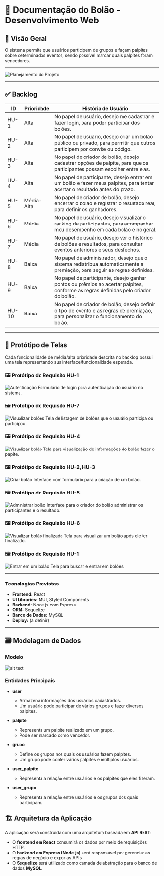 # 📘 Documentação do Bolão - Desenvolvimento Web

## 🧾 Visão Geral

O sistema permite que usuários participem de grupos e façam palpites sobre determinados eventos, sendo possível marcar quais palpites foram vencedores.

---
![Planejamento do Projeto](./pmc.jpg)

---

## ✅ Backlog



| ID    | Prioridade   | História de Usuário                                                                                                                     |
|-------|--------------|------------------------------------------------------------------------------------------------------------------------------------------|
| HU-1  | Alta         | No papel de usuário, desejo me cadastrar e fazer login, para poder participar dos bolões.                                               |
| HU-2  | Alta         | No papel de usuário, desejo criar um bolão público ou privado, para permitir que outros participem por convite ou código.               |
| HU-3  | Alta         | No papel de criador de bolão, desejo cadastrar opções de palpite, para que os participantes possam escolher entre elas.                 |
| HU-4  | Alta         | No papel de participante, desejo entrar em um bolão e fazer meus palpites, para tentar acertar o resultado antes do prazo.              |
| HU-5  | Média-Alta   | No papel de criador de bolão, desejo encerrar o bolão e registrar o resultado real, para definir os ganhadores.                         |
| HU-6  | Média        | No papel de usuário, desejo visualizar o ranking de participantes, para acompanhar meu desempenho em cada bolão e no geral.             |
| HU-7  | Média        | No papel de usuário, desejo ver o histórico de bolões e resultados, para consultar eventos anteriores e seus desfechos.                 |
| HU-8  | Baixa        | No papel de administrador, desejo que o sistema redistribua automaticamente a premiação, para seguir as regras definidas.               |
| HU-9  | Baixa        | No papel de participante, desejo ganhar pontos ou prêmios ao acertar palpites, conforme as regras definidas pelo criador do bolão.       |
| HU-10 | Baixa        | No papel de criador de bolão, desejo definir o tipo de evento e as regras de premiação, para personalizar o funcionamento do bolão.     |


---

## 🎨 Protótipo de Telas

Cada funcionalidade de média/alta prioridade descrita no backlog possui uma tela representando sua interface/funcionalidade esperada.

### 🖼️ Protótipo do Requisito HU-1

![Autenticação](./Login.png)
Formulário de login para autenticação do usuário no sistema.

### 🖼️ Protótipo do Requisito HU-7

![Visualizar bolões](./meus_boloes.png)
Tela de listagem de bolões que o usuário participa ou participou.

### 🖼️ Protótipo do Requisito HU-4

![Visualizar bolão](./visualizar_bolao_em_andamento.png)
Tela para visualização de informações do bolão fazer o papite.

### 🖼️ Protótipo do Requisito HU-2, HU-3

![Criar bolão](./criar_bolao.png)
Interface com formulário para a criação de um bolão.

### 🖼️ Protótipo do Requisito HU-5

![Administrar bolão](./administrar_bolao.png)
Interface para o criador do bolão administrar os participantes e o resultado.

### 🖼️ Protótipo do Requisito HU-6

![Visualizar bolão finalizado](./visualizar_boloes_finalizados.png)
Tela para visualizar um bolão após ele ter finalizado.


### 🖼️ Protótipo do Requisito HU-1

![Entrar em um bolão](./entrar_bolao.png)
Tela para buscar e entrar em bolões.


---

### Tecnologias Previstas
- **Frontend:** React
- **UI Libraries:** MUI, Styled Components
- **Backend:** Node.js com Express
- **ORM:** Sequelize
- **Banco de Dados:** MySQL
- **Deploy:** (a definir)

---

## 🗃️ Modelagem de Dados

### Modelo 

![alt text](diagrama_dados.png)

### Entidades Principais

- **user**
  - Armazena informações dos usuários cadastrados.
  - Um usuário pode participar de vários grupos e fazer diversos palpites.

- **palpite**
  - Representa um palpite realizado em um grupo.
  - Pode ser marcado como vencedor.

- **grupo**
  - Define os grupos nos quais os usuários fazem palpites.
  - Um grupo pode conter vários palpites e múltiplos usuários.

- **user_palpite**
  - Representa a relação entre usuários e os palpites que eles fizeram.

- **user_grupo**
  - Representa a relação entre usuários e os grupos dos quais participam.

## 🏗️ Arquitetura da Aplicação

A aplicação será construída com uma arquitetura baseada em **API REST**:

- O **frontend em React** consumirá os dados por meio de requisições HTTP.
- O **backend em Express (Node.js)** será responsável por gerenciar as regras de negócio e expor as APIs.
- O **Sequelize** será utilizado como camada de abstração para o banco de dados **MySQL**.




